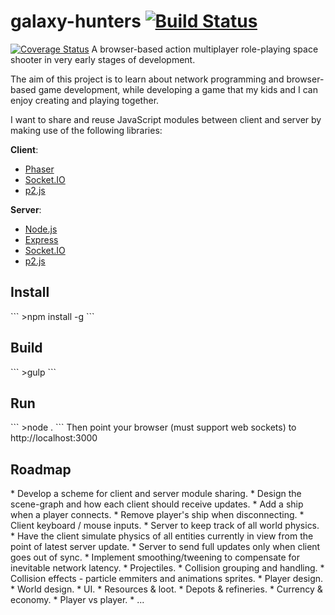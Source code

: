 # galaxy-hunters [![Build Status](https://travis-ci.org/kobusp/galaxy-hunters.svg?branch=master)](https://travis-ci.org/kobusp/galaxy-hunters)
[![Coverage Status](https://coveralls.io/repos/github/kobusp/galaxy-hunters/badge.svg?branch=master)](https://coveralls.io/github/kobusp/galaxy-hunters?branch=master)
A browser-based action multiplayer role-playing space shooter in very early stages of development.

The aim of this project is to learn about network programming and browser-based game development, while developing a game that my kids and I can enjoy creating and playing together. 

I want to share and reuse JavaScript modules between client and server by making use of the following libraries:<br/>

<b>Client</b>:
<ul>
<li><a href="http://phaser.io/">Phaser</a></li>
<li><a href="http://socket.io/">Socket.IO</a></li>
<li><a href="https://schteppe.github.io/p2.js/">p2.js</a></li>
</ul>
<b>Server</b>:
<ul>
<li><a href="https://nodejs.org/en/">Node.js</a></li>
<li><a href="http://expressjs.com/">Express</a></li>
<li><a href="http://socket.io/">Socket.IO</a></li>
<li><a href="https://schteppe.github.io/p2.js/">p2.js</a></li>
</ul>

<h2>Install</h2>
```
>npm install -g
```

<h2>Build</h2>
```
>gulp
```

<h2>Run</h2>
```
>node .
```
Then point your browser (must support web sockets) to http://localhost:3000

<h2>Roadmap</h2>
* Develop a scheme for client and server module sharing.
* Design the scene-graph and how each client should receive updates.
* Add a ship when a player connects.
* Remove player's ship when disconnecting.
* Client keyboard / mouse inputs.
* Server to keep track of all world physics.
* Have the client simulate physics of all entities currently in view from the point of latest server update.
* Server to send full updates only when client goes out of sync.
* Implement smoothing/tweening to compensate for inevitable network latency.
* Projectiles.
* Collision grouping and handling.
* Collision effects - particle emmiters and animations sprites.
* Player design.
* World design.
* UI.
* Resources & loot.
* Depots & refineries.
* Currency & economy.
* Player vs player.
* ...
